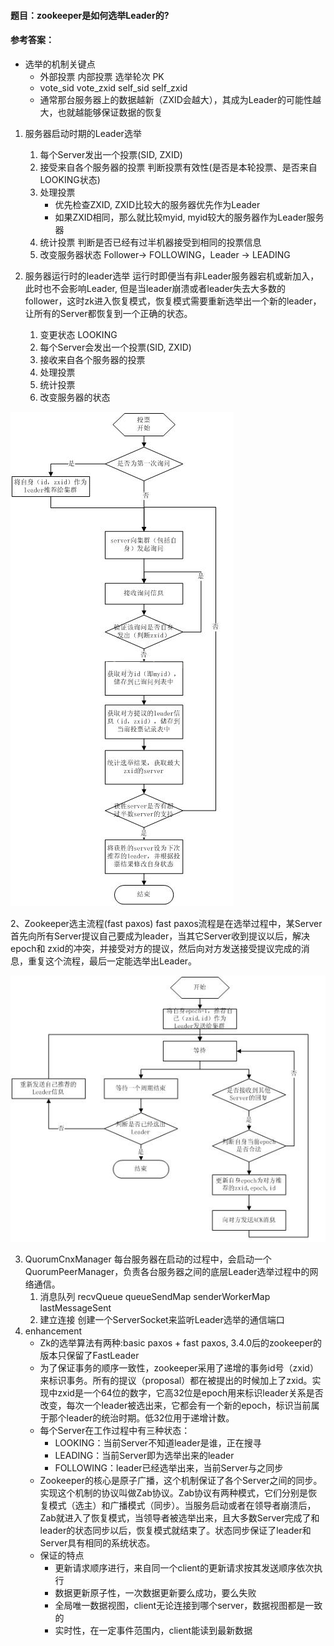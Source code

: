 #### **题目**：zookeeper是如何选举Leader的?

#### **参考答案**：
* 选举的机制关键点
   * 外部投票 内部投票 选举轮次 PK
   * vote_sid vote_zxid self_sid self_zxid
   * 通常那台服务器上的数据越新（ZXID会越大），其成为Leader的可能性越大，也就越能够保证数据的恢复
1. 服务器启动时期的Leader选举
    1. 每个Server发出一个投票(SID, ZXID)
    2. 接受来自各个服务器的投票 判断投票有效性(是否是本轮投票、是否来自LOOKING状态)
    3. 处理投票
       * 优先检查ZXID, ZXID比较大的服务器优先作为Leader
       * 如果ZXID相同，那么就比较myid, myid较大的服务器作为Leader服务器
    4. 统计投票 判断是否已经有过半机器接受到相同的投票信息
    5. 改变服务器状态 Follower-> FOLLOWING，Leader -> LEADING

2. 服务器运行时的leader选举
运行时即便当有非Leader服务器宕机或新加入，此时也不会影响Leader, 但是当leader崩溃或者leader失去大多数的follower，这时zk进入恢复模式，恢复模式需要重新选举出一个新的leader，让所有的Server都恢复到一个正确的状态。
    1. 变更状态 LOOKING
    2. 每个Server会发出一个投票(SID, ZXID)
    3. 接收来自各个服务器的投票
    4. 处理投票
    5. 统计投票
    6. 改变服务器的状态


<img src="zk_zab_basic_paxos.png" />

2、Zookeeper选主流程(fast paxos)
fast paxos流程是在选举过程中，某Server首先向所有Server提议自己要成为leader，当其它Server收到提议以后，解决epoch和 zxid的冲突，并接受对方的提议，然后向对方发送接受提议完成的消息，重复这个流程，最后一定能选举出Leader。

<img src="zk_zab_fast_paxos.png" />

3. QuorumCnxManager
	每台服务器在启动的过程中，会启动一个QuorumPeerManager，负责各台服务器之间的底层Leader选举过程中的网络通信。
	1. 消息队列 recvQueue queueSendMap senderWorkerMap lastMessageSent
	2. 建立连接 创建一个ServerSocket来监听Leader选举的通信端口
4. enhancement
   * Zk的选举算法有两种:basic paxos + fast paxos, 3.4.0后的zookeeper的版本只保留了FastLeader
   * 为了保证事务的顺序一致性，zookeeper采用了递增的事务id号（zxid）来标识事务。所有的提议（proposal）都在被提出的时候加上了zxid。实现中zxid是一个64位的数字，它高32位是epoch用来标识leader关系是否改变，每次一个leader被选出来，它都会有一个新的epoch，标识当前属于那个leader的统治时期。低32位用于递增计数。
   * 每个Server在工作过程中有三种状态：
      * LOOKING：当前Server不知道leader是谁，正在搜寻
      * LEADING：当前Server即为选举出来的leader
      * FOLLOWING：leader已经选举出来，当前Server与之同步
   * Zookeeper的核心是原子广播，这个机制保证了各个Server之间的同步。实现这个机制的协议叫做Zab协议。Zab协议有两种模式，它们分别是恢复模式（选主）和广播模式（同步）。当服务启动或者在领导者崩溃后，Zab就进入了恢复模式，当领导者被选举出来，且大多数Server完成了和leader的状态同步以后，恢复模式就结束了。状态同步保证了leader和Server具有相同的系统状态。
   * 保证的特点
      * 更新请求顺序进行，来自同一个client的更新请求按其发送顺序依次执行
      * 数据更新原子性，一次数据更新要么成功，要么失败
      * 全局唯一数据视图，client无论连接到哪个server，数据视图都是一致的
      * 实时性，在一定事件范围内，client能读到最新数据